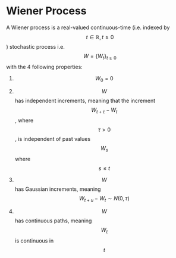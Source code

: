 # Wiener Process

A Wiener process is a real-valued continuous-time (i.e. indexed by $$t \in \mathbb{R}, t\geq 0$$)
stochastic process i.e. $$ W = \{ W_t \}_{t \geq 0}$$ with the 4 following properties:

1. $$W_0 = 0$$

2. $$W$$ has independent increments, meaning that the increment $$W_{t+\tau} - W_t$$, where
   $$\tau > 0$$, is independent of past values $$W_s$$ where $$s \leq t$$
   
3. $$W$$ has Gaussian increments, meaning $$W_{t+u}- W_t \sim N(0, \tau)$$
 
4. $$W$$ has continuous paths, meaning $$W_t$$ is continuous in $$t$$


